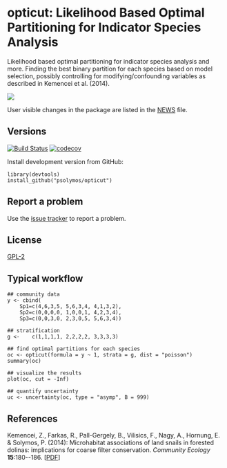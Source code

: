 # opticut: Likelihood Based Optimal Partitioning for Indicator Species Analysis

Likelihood based optimal partitioning for indicator species analysis and more.
Finding the best binary partition for each species based on
model selection, possibly controlling for modifying/confounding
variables as described in Kemencei et al. (2014).

![](https://github.com/psolymos/opticut/raw/master/extras/oc-logo.png)

User visible changes in the package are listed in the [NEWS](https://github.com/psolymos/opticut/blob/master/NEWS.md) file.

## Versions

[![Build Status](https://travis-ci.org/psolymos/opticut.svg?branch=master)](https://travis-ci.org/psolymos/opticut) [![codecov](https://codecov.io/gh/psolymos/opticut/branch/master/graph/badge.svg)](https://codecov.io/gh/psolymos/opticut)

Install development version from GitHub:

```
library(devtools)
install_github("psolymos/opticut")
```

## Report a problem

Use the [issue tracker](https://github.com/psolymos/opticut/issues)
to report a problem.

## License

[GPL-2](https://www.gnu.org/licenses/old-licenses/gpl-2.0.en.html)

## Typical workflow

```
## community data
y <- cbind(
    Sp1=c(4,6,3,5, 5,6,3,4, 4,1,3,2),
    Sp2=c(0,0,0,0, 1,0,0,1, 4,2,3,4),
    Sp3=c(0,0,3,0, 2,3,0,5, 5,6,3,4))

## stratification
g <-    c(1,1,1,1, 2,2,2,2, 3,3,3,3)

## find optimal partitions for each species
oc <- opticut(formula = y ~ 1, strata = g, dist = "poisson")
summary(oc)

## visualize the results
plot(oc, cut = -Inf)

## quantify uncertainty
uc <- uncertainty(oc, type = "asymp", B = 999)
```

## References

Kemencei, Z., Farkas, R., Pall-Gergely, B., Vilisics, F., Nagy, A., Hornung,
E. & Solymos, P. (2014): Microhabitat associations of land snails in
forested dolinas: implications for coarse filter conservation.
_Community Ecology_ **15**:180--186. [[PDF](https://drive.google.com/file/d/0B-q59n6LIwYPWnBjLUxvcXJVUXc/view?usp=sharing)]
